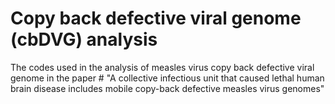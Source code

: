 # Copy back defective viral genome (cbDVG) analysis 
The codes used in the analysis of measles virus copy back defective viral genome in the paper # "A collective infectious unit that caused lethal human brain disease includes mobile copy-back defective measles virus genomes" 



 

